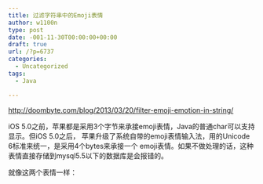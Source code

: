 ```yaml
---
title: 过滤字符串中的Emoji表情
author: w1100n
type: post
date: -001-11-30T00:00:00+00:00
draft: true
url: /?p=6737
categories:
  - Uncategorized
tags:
  - Java

---
```

http://doombyte.com/blog/2013/03/20/filter-emoji-emotion-in-string/

iOS 5.0之前，苹果都是采用3个字节来承接emoji表情，Java的普通char可以支持显示。但iOS 5.0之后， 苹果升级了系统自带的emoji表情输入法，用的Unicode 6标准来统一，是采用4个bytes来承接一个 emoji表情。如果不做处理的话，这种表情直接存储到mysql5.5以下的数据库是会报错的。

就像这两个表情一样：